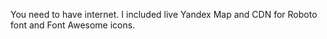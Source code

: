 You need to have internet. I included live Yandex Map and CDN for Roboto font and Font Awesome icons.